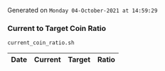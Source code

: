 Generated on `Monday 04-October-2021 at 14:59:29`

### Current to Target Coin Ratio
`current_coin_ratio.sh`

Date|Current|Target|Ratio
---|---|---|---
